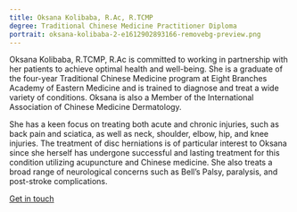 ```yaml
---
title: Oksana Kolibaba, R.Ac, R.TCMP
degree: Traditional Chinese Medicine Practitioner Diploma
portrait: oksana-kolibaba-2-e1612902893166-removebg-preview.png
---
```

Oksana Kolibaba, R.TCMP, R.Ac is committed to working in partnership with her patients to achieve optimal health and well-being. She is a graduate of the four-year Traditional Chinese Medicine program at Eight Branches Academy of Eastern Medicine and is trained to diagnose and treat a wide variety of conditions. Oksana is also a Member of the International Association of Chinese Medicine Dermatology.

She has a keen focus on treating both acute and chronic injuries, such as back pain and sciatica, as well as neck, shoulder, elbow, hip, and knee injuries. The treatment of disc herniations is of particular interest to Oksana since she herself has undergone successful and lasting treatment for this condition utilizing acupuncture and Chinese medicine. She also treats a broad range of neurological concerns such as Bell’s Palsy, paralysis, and post-stroke complications.

[G﻿et in touch](https://ohanawellnessclinic.com/team-member/oksana-kolibaba/)